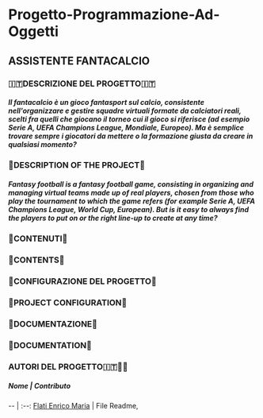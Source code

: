 # Progetto-Programmazione-Ad-Oggetti
##                                                               ASSISTENTE FANTACALCIO
###                                                         :it:DESCRIZIONE DEL PROGETTO:it:
##### Il fantacalcio è un gioco fantasport sul calcio, consistente nell'organizzare e gestire squadre virtuali formate da calciatori reali, scelti fra quelli che   giocano il torneo cui il gioco si riferisce (ad esempio Serie A, UEFA Champions League, Mondiale, Europeo). Ma è semplice trovare sempre i giocatori da mettere o la formazione giusta da creare in qualsiasi momento?
###                                                       :england:DESCRIPTION OF THE PROJECT:england:
##### Fantasy football is a fantasy football game, consisting in organizing and managing virtual teams made up of real players, chosen from those who play the tournament to which the game refers (for example Serie A, UEFA Champions League, World Cup, European). But is it easy to always find the players to put on or the right line-up to create at any time?
###                                                        :open_file_folder:CONTENUTI:open_file_folder:
###                                                        :open_file_folder:CONTENTS:open_file_folder:
###                                                           :key:CONFIGURAZIONE DEL PROGETTO:key:
###                                                           :key:PROJECT CONFIGURATION:key:
###                                                           :open_book:DOCUMENTAZIONE:open_book:
###                                                           :open_book:DOCUMENTATION:open_book:
###                                                         AUTORI DEL PROGETTO:it::student:
##### Nome | Contributo
-- | :--:
[Flati Enrico Maria](https://github.com/EnricoMariaFLati) | File Readme,
